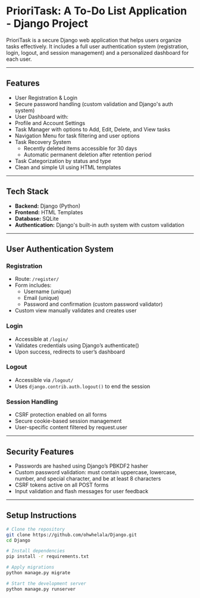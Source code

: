 # PrioriTask: A To-Do List Application - Django Project

PrioriTask is a secure Django web application that helps users organize tasks effectively. It includes a full user authentication system (registration, login, logout, and session management) and a personalized dashboard for each user.

---

##  Features

-  User Registration & Login
-  Secure password handling (custom validation and Django's auth system)
-  User Dashboard with:
  - Profile and Account Settings
  - Task Manager with options to Add, Edit, Delete, and View tasks
  - Navigation Menu for task filtering and user options
- Task Recovery System
  - Recently deleted items accessible for 30 days
  - Automatic permanent deletion after retention period
-  Task Categorization by status and type
-  Clean and simple UI using HTML templates

---

##  Tech Stack

- **Backend:** Django (Python)
- **Frontend:** HTML Templates
- **Database:** SQLite
- **Authentication:** Django's built-in auth system with custom validation

---

##  User Authentication System

###  Registration
- Route: `/register/` 
- Form includes:
  - Username (unique)
  - Email (unique)
  - Password and confirmation (custom password validator)
- Custom view manually validates and creates user

###  Login
- Accessible at `/login/`
- Validates credentials using Django’s authenticate()
- Upon success, redirects to user’s dashboard

###  Logout
- Accessible via `/logout/`
- Uses `django.contrib.auth.logout()` to end the session

###  Session Handling
- CSRF protection enabled on all forms
- Secure cookie-based session management
- User-specific content filtered by request.user

---

##  Security Features

-  Passwords are hashed using Django’s PBKDF2 hasher
-  Custom password validation: must contain uppercase, lowercase, number, and special character, and be at least 8 characters
-  CSRF tokens active on all POST forms
-  Input validation and flash messages for user feedback

---

##  Setup Instructions

```bash
# Clone the repository
git clone https://github.com/ohwhelala/Django.git
cd Django

# Install dependencies
pip install -r requirements.txt

# Apply migrations
python manage.py migrate

# Start the development server
python manage.py runserver
```
